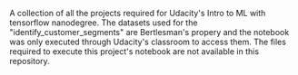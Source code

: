 A collection of all the projects required for Udacity's Intro to ML with tensorflow nanodegree. The datasets used for the "identify_customer_segments" are Bertlesman's propery and the notebook was only executed through Udacity's classroom to access them. The files required to execute this project's notebook are not available in this repository.
